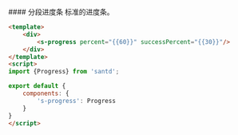 <codebox>
#### 分段进度条
标准的进度条。

```html
<template>
    <div>
        <s-progress percent="{{60}}" successPercent="{{30}}"/>
    </div>
</template>
<script>
import {Progress} from 'santd';

export default {
    components: {
        's-progress': Progress
    }
}
</script>
```
</codebox>
